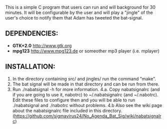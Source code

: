 This is a simple C program that users can run and will background for 30 minutes. It will be configurable by the user and will play a "jingle" of the user's choice to notify them that Adam has tweeted the bat-signal.

## DEPENDENCIES:
* **GTK+2.0** http://www.gtk.org
* **mpg123** http://www.mpg123.de or someother mp3 player (i.e. mplayer)

## INSTALLATION:
1. In the directory containing src/ and jingles/ run the command "make".
2. The bat signal will be made in that directory and can be run from there.
3. Run ./nabatsignal -h for more information.
4.a. Copy nabatsignalrc (and if you are going to use it, nabotrc) to ~/.nabatsignalrc (and ~/.nabotrc). Edit these files to configure then and you will be able to run ./nabatsignal and ./nabotrc without problems.
4.b Also see the wiki page about the nabatsignalrc file included in this directory. (https://github.com/sigmavirus24/No_Agenda_Bat_Sig/wiki/nabatsignalrc)
